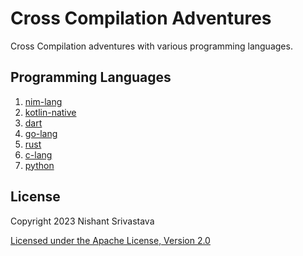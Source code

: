 # Cross Compilation Adventures

Cross Compilation adventures with various programming languages.

## Programming Languages

1. [nim-lang](/nim-lang/)
1. [kotlin-native](/kotlin-native/)
1. [dart](/dart/)
1. [go-lang](/go-lang/)
1. [rust](/rust/)
1. [c-lang](/c-lang/)
1. [python](/python/)
  
## License

Copyright 2023 Nishant Srivastava

[Licensed under the Apache License, Version 2.0](/LICENSE)
